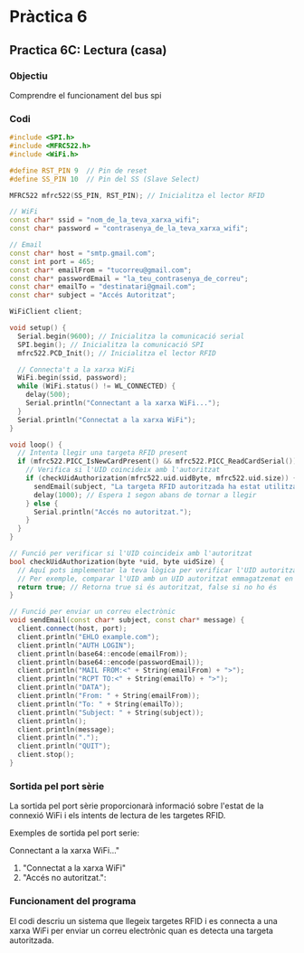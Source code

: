 # Pràctica 6

## Practica 6C: Lectura (casa)

### Objectiu
Comprendre el funcionament del bus spi

### Codi

```cpp
#include <SPI.h>
#include <MFRC522.h>
#include <WiFi.h>

#define RST_PIN 9  // Pin de reset
#define SS_PIN 10  // Pin del SS (Slave Select)

MFRC522 mfrc522(SS_PIN, RST_PIN); // Inicialitza el lector RFID

// WiFi
const char* ssid = "nom_de_la_teva_xarxa_wifi";
const char* password = "contrasenya_de_la_teva_xarxa_wifi";

// Email
const char* host = "smtp.gmail.com";
const int port = 465;
const char* emailFrom = "tucorreu@gmail.com";
const char* passwordEmail = "la_teu_contrasenya_de_correu";
const char* emailTo = "destinatari@gmail.com";
const char* subject = "Accés Autoritzat";

WiFiClient client;

void setup() {
  Serial.begin(9600); // Inicialitza la comunicació serial
  SPI.begin(); // Inicialitza la comunicació SPI
  mfrc522.PCD_Init(); // Inicialitza el lector RFID

  // Connecta't a la xarxa WiFi
  WiFi.begin(ssid, password);
  while (WiFi.status() != WL_CONNECTED) {
    delay(500);
    Serial.println("Connectant a la xarxa WiFi...");
  }
  Serial.println("Connectat a la xarxa WiFi");
}

void loop() {
  // Intenta llegir una targeta RFID present
  if (mfrc522.PICC_IsNewCardPresent() && mfrc522.PICC_ReadCardSerial()) {
    // Verifica si l'UID coincideix amb l'autoritzat
    if (checkUidAuthorization(mfrc522.uid.uidByte, mfrc522.uid.size)) {
      sendEmail(subject, "La targeta RFID autoritzada ha estat utilitzada.");
      delay(1000); // Espera 1 segon abans de tornar a llegir
    } else {
      Serial.println("Accés no autoritzat.");
    }
  }
}

// Funció per verificar si l'UID coincideix amb l'autoritzat
bool checkUidAuthorization(byte *uid, byte uidSize) {
  // Aquí pots implementar la teva lògica per verificar l'UID autoritzat
  // Per exemple, comparar l'UID amb un UID autoritzat emmagatzemat en una matriu
  return true; // Retorna true si és autoritzat, false si no ho és
}

// Funció per enviar un correu electrònic
void sendEmail(const char* subject, const char* message) {
  client.connect(host, port);
  client.println("EHLO example.com");
  client.println("AUTH LOGIN");
  client.println(base64::encode(emailFrom));
  client.println(base64::encode(passwordEmail));
  client.println("MAIL FROM:<" + String(emailFrom) + ">");
  client.println("RCPT TO:<" + String(emailTo) + ">");
  client.println("DATA");
  client.println("From: " + String(emailFrom));
  client.println("To: " + String(emailTo));
  client.println("Subject: " + String(subject));
  client.println();
  client.println(message);
  client.println(".");
  client.println("QUIT");
  client.stop();
}
```

### Sortida pel port sèrie

La sortida pel port sèrie proporcionarà informació sobre l'estat de la connexió WiFi i els intents de lectura de les targetes RFID.

Exemples de sortida pel port serie:

Connectant a la xarxa WiFi..."
   1) "Connectat a la xarxa WiFi"
   2) "Accés no autoritzat.": 

### Funcionament del programa

El codi descriu un sistema que llegeix targetes RFID i es connecta a una xarxa WiFi per enviar un correu electrònic quan es detecta una targeta autoritzada.  